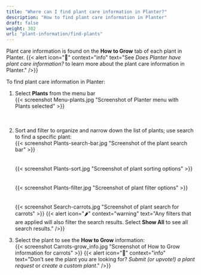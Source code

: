 ```yaml
---
title: "Where can I find plant care information in Planter?"
description: "How to find plant care information in Planter"
draft: false
weight: 302
url: "plant-information/find-plants"
---
```


Plant care information is found on the **How to Grow** tab of each plant in Planter.
{{< alert icon="🌿" context="info" text="See *Does Planter have plant care information?* to learn more about the plant care information in Planter." />}}

To find plant care information in Planter:
1. Select **Plants** from the menu bar<br />
{{< screenshot Menu-plants.jpg "Screenshot of Planter menu with Plants selected" >}}<br /><br /><br />

2. Sort and filter to organize and narrow down the list of plants; use search to find a specific plant:<br />
{{< screenshot Plants-search-bar.jpg "Screenshot of the plant search bar" >}}<br /><br /><br />
{{< screenshot Plants-sort.jpg "Screenshot of plant sorting options" >}}<br /><br /><br />
{{< screenshot Plants-filter.jpg "Screenshot of plant filter options" >}}<br /><br /><br />
{{< screenshot Search-carrots.jpg "Screenshot of plant search for carrots" >}}
{{< alert icon="🌶️" context="warning" text="Any filters that are applied will also filter the search results. Select **Show All** to see all search results." />}}

3. Select the plant to see the **How to Grow** information:<br />
{{< screenshot Carrots-grow_info.jpg "Screenshot of How to Grow information for carrots" >}}
{{< alert icon="🥕" context="info" text="Don’t see the plant you are looking for? *Submit (or upvote!) a plant request* or *create a custom plant*</a>." />}}
